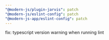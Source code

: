 ```yaml
---
"@modern-js/plugin-jarvis": patch
"@modern-js/eslint-config": patch
"@modern-js-app/eslint-config": patch
---
```


fix: typescript version warning when running lint
